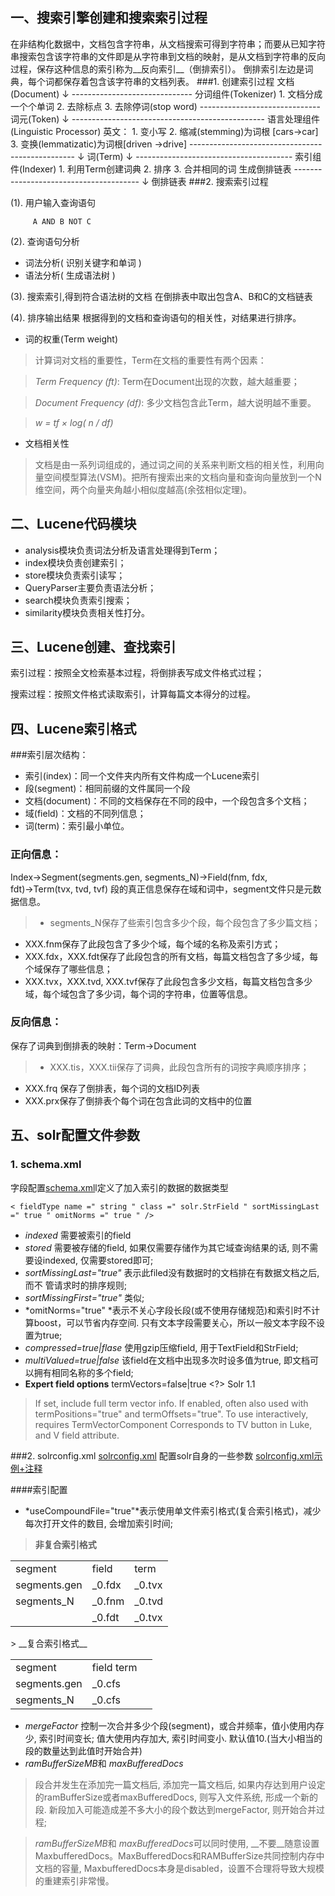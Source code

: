 ﻿## 一、搜索引擎创建和搜索索引过程
在非结构化数据中，文档包含字符串，从文档搜索可得到字符串；而要从已知字符串搜索包含该字符串的文件即是从字符串到文档的映射，是从文档到字符串的反向过程，保存这种信息的索引称为__反向索引__（倒排索引）。
倒排索引左边是词典，每个词都保存着包含该字符串的文档列表。
###1. 创建索引过程
	 文档(Document)
	       ↓
	 ------------------------------
	    分词组件(Tokenizer)
	    1. 文档分成一个个单词
	    2. 去除标点
	    3. 去除停词(stop word)
	 ------------------------------
	    词元(Token)
	       ↓
	 ------------------------------------------------
	    语言处理组件(Linguistic Processor)
	   英文：
	   1. 变小写
	   2. 缩减(stemming)为词根  [cars->car]
	   3. 变换(lemmatizatic)为词根[driven ->drive]
	 -------------------------------------------------
	     ↓
	   词(Term)
	     ↓
	 ---------------------------------------
	  索引组件(Indexer)
	  1. 利用Term创建词典
	  2. 排序
	  3. 合并相同的词 生成倒排链表
	 ---------------------------------------
	     ↓
	 倒排链表
###2. 搜索索引过程

(1). 用户输入查询语句 

		 A AND B NOT C

(2). 查询语句分析

- 词法分析( 识别关键字和单词 )
- 语法分析( 生成语法树 )

(3). 搜索索引,得到符合语法树的文档
在倒排表中取出包含A、B和C的文档链表

(4). 排序输出结果
根据得到的文档和查询语句的相关性，对结果进行排序。

- 词的权重(Term weight)

>计算词对文档的重要性，Term在文档的重要性有两个因素：

> *Term Frequency (ft)*: Term在Document出现的次数，越大越重要；

> *Document Frequency (df)*: 多少文档包含此Term，越大说明越不重要。

> *w = tf × log( n / df)*

- 文档相关性
> 文档是由一系列词组成的，通过词之间的关系来判断文档的相关性，利用向量空间模型算法(VSM)。把所有搜索出来的文档向量和查询向量放到一个N维空间，两个向量夹角越小相似度越高(余弦相似定理)。

## 二、Lucene代码模块
- analysis模块负责词法分析及语言处理得到Term；
- index模块负责创建索引；
- store模块负责索引读写；
- QueryParser主要负责语法分析；
- search模块负责索引搜索；
- similarity模块负责相关性打分。
## 三、Lucene创建、查找索引
索引过程：按照全文检索基本过程，将倒排表写成文件格式过程；

搜索过程：按照文件格式读取索引，计算每篇文本得分的过程。





## 四、Lucene索引格式
###索引层次结构：
- 索引(index)：同一个文件夹内所有文件构成一个Lucene索引
- 段(segment)：相同前缀的文件属同一个段
- 文档(document)：不同的文档保存在不同的段中，一个段包含多个文档；
- 域(field)：文档的不同列信息；
- 词(term)：索引最小单位。
### 正向信息：
Index→Segment(segments.gen, segments_N)→Field(fnm, fdx, fdt)→Term(tvx, tvd, tvf)
段的真正信息保存在域和词中，segment文件只是元数据信息。
> - segments_N保存了些索引包含多少个段，每个段包含了多少篇文档；
- XXX.fnm保存了此段包含了多少个域，每个域的名称及索引方式；
- XXX.fdx，XXX.fdt保存了此段包含的所有文档，每篇文档包含了多少域，每个域保存了哪些信息；
- XXX.tvx，XXX.tvd, XXX.tvf保存了此段包含多少文档，每篇文档包含多少域，每个域包含了多少词，每个词的字符串，位置等信息。
### 反向信息：
保存了词典到倒排表的映射：Term→Document
> - XXX.tis，XXX.tii保存了词典，此段包含所有的词按字典顺序排序；
- XXX.frq 保存了倒排表，每个词的文档ID列表
- XXX.prx保存了倒排表个每个词在包含此词的文档中的位置

## 五、solr配置文件参数
### 1. schema.xml
字段配置[schema.xml](http://wiki.apache.org/solr/SchemaXml)l定义了加入索引的数据的数据类型
 
	< fieldType name =" string " class =" solr.StrField " sortMissingLast =" true " omitNorms =" true " />

- *indexed* 需要被索引的field
- *stored* 需要被存储的field, 如果仅需要存储作为其它域查询结果的话, 则不需要设indexed, 仅需要stored即可; 
- *sortMissingLast="true"* 表示此filed没有数据时的文档排在有数据文档之后, 而不 管请求时的排序规则;
- *sortMissingFirst="true"* 类似;
- *omitNorms="true" *表示不关心字段长段(或不使用存储规范)和索引时不计算boost，可以节省内存空间. 只有文本字段需要关心，所以一般文本字段不设置为true;
- *compressed=true|flase* 使用gzip压缩field, 用于TextField和StrField;
- *multiValued=true|false* 该field在文档中出现多次时设多值为true, 即文档可以拥有相同名称的多个field;
- __Expert field options__ termVectors=false|true <?> Solr 1.1
>If set, include full term vector info.
If enabled, often also used with termPositions="true" and termOffsets="true".
To use interactively, requires TermVectorComponent
Corresponds to TV button in Luke, and V field attribute.

###2. solrconfig.xml
[solrconfig.xml](http://wiki.apache.org/solr/SolrConfigXml) 配置solr自身的一些参数
[solrconfig.xml示例+注释](http://svn.apache.org/repos/asf/lucene/dev/trunk/solr/example/solr/collection1/conf/solrconfig.xml)

####索引配置
- *useCompoundFile="true"*表示使用单文件索引格式(复合索引格式)，减少每次打开文件的数目, 会增加索引时间;
> __非复合索引格式__
<table>
    <tr>
        <td>segment</td>
        <td>field</td>
        <td>term</td>
    </tr>
    <tr>
         <td> segments.gen </td>
         <td>_0.fdx</td>
         <td>_0.tvx</td>
    </tr>
     <tr>
         <td> segments_N </td>
         <td>_0.fnm</td>
         <td>_0.tvd</td>
    </td>
         <tr>
         <td>   </td>
         <td>_0.fdt</td>
         <td>_0.tvx</td>
    </td>
</table>
> __复合索引格式__
<table>
    <tr>
        <td>segment</td>
        <td>field term</td>
        <td>  </td>
    </tr>
    <tr>
         <td> segments.gen </td>
         <td>_0.cfs</td>
         <td> </td>
    </tr>
     <tr>
         <td> segments_N </td>
         <td>_0.cfs</td>
         <td> </td>
</table>           
                        
         

- *mergeFactor* 控制一次合并多少个段(segment)，或合并频率，值小使用内存少, 索引时间变长; 值大使用内存加大, 索引时间变小. 默认值10.(当大小相当的段的数量达到此值时开始合并)
- *ramBufferSizeMB*和 *maxBufferedDocs*
> 段合并发生在添加完一篇文档后, 添加完一篇文档后, 如果内存达到用户设定的ramBufferSize或者maxBufferedDocs, 则写入文件系统, 形成一个新的段. 新段加入可能造成差不多大小的段个数达到mergeFactor, 则开始合并过程; 

>*ramBufferSizeMB*和 *maxBufferedDocs*可以同时使用, __不要__随意设置MaxbufferedDocs。MaxBufferedDocs和RAMBufferSize共同控制内存中文档的容量, MaxbufferedDocs本身是disabled，设置不合理将导致大规模的重建索引非常慢。



